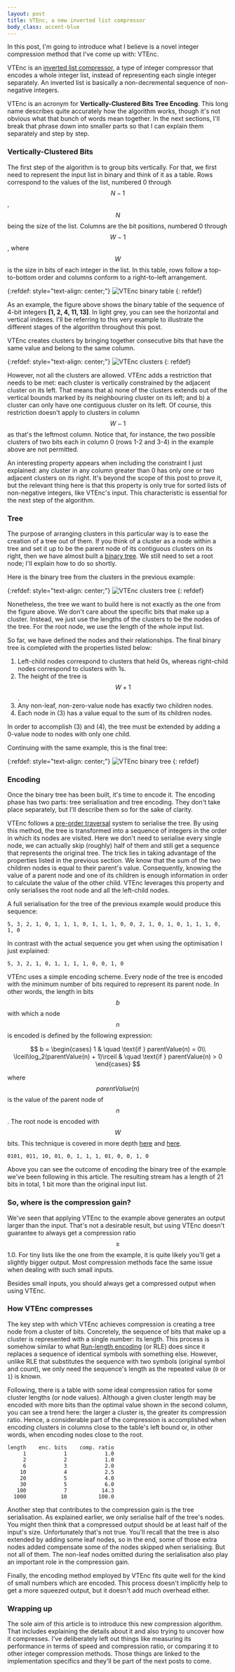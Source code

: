 ```yaml
---
layout: post
title: VTEnc, a new inverted list compressor
body_class: accent-blue
---
```


In this post, I'm going to introduce what I believe is a novel integer compression method that I've come up with: VTEnc.

VTEnc is an [inverted list compressor](http://pages.di.unipi.it/pibiri/papers/inverted_index_compression.pdf), a type of integer compressor that encodes a whole integer list, instead of representing each single integer separately.  An inverted list is basically a non-decremental sequence of non-negative integers.

VTEnc is an acronym for **Vertically-Clustered Bits Tree Encoding**. This long name describes quite accurately how the algorithm works, though it's not obvious what that bunch of words mean together. In the next sections, I'll break that phrase down into smaller parts so that I can explain them separately and step by step.

### Vertically-Clustered Bits

The first step of the algorithm is to group bits vertically. For that, we first need to represent the input list in binary and think of it as a table. Rows correspond to the values of the list, numbered 0 through $$N-1$$, $$N$$ being the size of the list. Columns are the bit positions, numbered 0 through $$W-1$$, where $$W$$ is the size in bits of each integer in the list. In this table, rows follow a top-to-bottom order and columns conform to a right-to-left arrangement.

{:refdef: style="text-align: center;"}
![VTEnc binary table](/img/vtenc-table.png)
{: refdef}

As an example, the figure above shows the binary table of the sequence of 4-bit integers **[1, 2, 4, 11, 13]**. In light grey, you can see the horizontal and vertical indexes. I'll be referring to this very example to illustrate the different stages of the algorithm throughout this post.

VTEnc creates clusters by bringing together consecutive bits that have the same value and belong to the same column.

{:refdef: style="text-align: center;"}
![VTEnc clusters](/img/vtenc-clusters.png)
{: refdef}

However, not all the clusters are allowed. VTEnc adds a restriction that needs to be met: each cluster is vertically constrained by the adjacent cluster on its left. That means that a) none of the clusters extends out of the vertical bounds marked by its neighbouring cluster on its left; and b) a cluster can only have one contiguous cluster on its left. Of course, this restriction doesn't apply to clusters in column $$W-1$$ as that's the leftmost column. Notice that, for instance, the two possible clusters of two bits each in column 0 (rows 1-2 and 3-4) in the example above are not permitted.

An interesting property appears when including the constraint I just explained: any cluster in any column greater than 0 has only one or two adjacent clusters on its right. It's beyond the scope of this post to prove it, but the relevant thing here is that this property is only true for sorted lists of non-negative integers, like VTEnc's input. This characteristic is essential for the next step of the algorithm.

### Tree

The purpose of arranging clusters in this particular way is to ease the creation of a tree out of them. If you think of a cluster as a node within a tree and set it up to be the parent node of its contiguous clusters on its right, then we have almost built a [binary tree](https://en.wikipedia.org/wiki/Binary_tree). We still need to set a root node; I'll explain how to do so shortly.

Here is the binary tree from the clusters in the previous example:

{:refdef: style="text-align: center;"}
![VTEnc clusters tree](/img/vtenc-clusters-tree.png)
{: refdef}

Nonetheless, the tree we want to build here is not exactly as the one from the figure above. We don't care about the specific bits that make up a cluster. Instead, we just use the lengths of the clusters to be the nodes of the tree. For the root node, we use the length of the whole input list.

So far, we have defined the nodes and their relationships. The final binary tree is completed with the properties listed below:

1. Left-child nodes correspond to clusters that held 0s, whereas right-child nodes correspond to clusters with 1s.
2. The height of the tree is $$W+1$$.
3. Any non-leaf, non-zero-value node has exactly two children nodes.
4. Each node in (3) has a value equal to the sum of its children nodes.

In order to accomplish (3) and (4), the tree must be extended by adding a 0-value node to nodes with only one child.

Continuing with the same example, this is the final tree:

{:refdef: style="text-align: center;"}
![VTEnc binary tree](/img/vtenc-binary-tree.png)
{: refdef}

### Encoding

Once the binary tree has been built, it's time to encode it. The encoding phase has two parts: tree serialisation and tree encoding. They don't take place separately, but I'll describe them so for the sake of clarity.

VTEnc follows a [pre-order traversal](https://en.wikipedia.org/wiki/Tree_traversal) system to serialise the tree. By using this method, the tree is transformed into a sequence of integers in the order in which its nodes are visited. Here we don't need to serialise every single node, we can actually skip (roughly) half of them and still get a sequence that represents the original tree. The trick lies in taking advantage of the properties listed in the previous section. We know that the sum of the two children nodes is equal to their parent's value. Consequently, knowing the value of a parent node and one of its children is enough information in order to calculate the value of the other child. VTEnc leverages this property and only serialises the root node and all the left-child nodes.

A full serialisation for the tree of the previous example would produce this sequence:

`5, 3, 2, 1, 0, 1, 1, 1, 0, 1, 1, 1, 0, 0, 2, 1, 0, 1, 0, 1, 1, 1, 0, 1, 0`

In contrast with the actual sequence you get when using the optimisation I just explained:

`5, 3, 2, 1, 0, 1, 1, 1, 1, 0, 0, 1, 0`

VTEnc uses a simple encoding scheme. Every node of the tree is encoded with the minimum number of bits required to represent its parent node. In other words, the length in bits $$b$$ with which a node $$n$$ is encoded is defined by the following expression:

$$
b =
\begin{cases}
  1                                      & \quad \text{if } parentValue(n) = 0\\
  \lceil\log_2(parentValue(n) + 1)\rceil & \quad \text{if } parentValue(n) > 0
\end{cases}
$$

where $$parentValue(n)$$ is the value of the parent node of $$n$$. The root node is encoded with $$W$$ bits. This technique is covered in more depth [here](https://vteromero.github.io/2018/10/06/simple-integer-list-compression.html) and [here](https://vteromero.github.io/2019/03/23/benchmarking-simple-integer-list-compression.html).

`0101, 011, 10, 01, 0, 1, 1, 1, 01, 0, 0, 1, 0`

Above you can see the outcome of encoding the binary tree of the example we've been following in this article. The resulting stream has a length of 21 bits in total, 1 bit more than the original input list.

### So, where is the compression gain?

We've seen that applying VTEnc to the example above generates an output larger than the input. That's not a desirable result, but using VTEnc doesn't guarantee to always get a compression ratio $$\geq$$ 1.0. For tiny lists like the one from the example, it is quite likely you'll get a slightly bigger output. Most compression methods face the same issue when dealing with such small inputs.

Besides small inputs, you should always get a compressed output when using VTEnc.

### How VTEnc compresses

The key step with which VTEnc achieves compression is creating a tree node from a cluster of bits. Concretely, the sequence of bits that make up a cluster is represented with a single number: its length. This process is somehow similar to what [Run-length encoding](https://en.wikipedia.org/wiki/Run-length_encoding) (or RLE) does since it replaces a sequence of identical symbols with something else. However, unlike RLE that substitutes the sequence with two symbols (original symbol and count), we only need the sequence's length as the repeated value (`0` or `1`) is known.

Following, there is a table with some ideal compression ratios for some cluster lengths (or node values). Although a given cluster length may be encoded with more bits than the optimal value shown in the second column, you can see a trend here: the larger a cluster is, the greater its compression ratio. Hence, a considerable part of the compression is accomplished when encoding clusters in columns close to the table's left bound or, in other words, when encoding nodes close to the root.

```
length    enc. bits    comp. ratio
     1            1            1.0
     2            2            1.0
     6            3            2.0
    10            4            2.5
    20            5            4.0
    30            5            6.0
   100            7           14.3
  1000           10          100.0
```

Another step that contributes to the compression gain is the tree serialisation. As explained earlier, we only serialise half of the tree's nodes. You might then think that a compressed output should be at least half of the input's size. Unfortunately that's not true. You'll recall that the tree is also extended by adding some leaf nodes, so in the end, some of those extra nodes added compensate some of the nodes skipped when serialising. But not all of them. The non-leaf nodes omitted during the serialisation also play an important role in the compression gain.

Finally, the encoding method employed by VTEnc fits quite well for the kind of small numbers which are encoded. This process doesn't implicitly help to get a more squeezed output, but it doesn't add much overhead either.

### Wrapping up

The sole aim of this article is to introduce this new compression algorithm. That includes explaining the details about it and also trying to uncover how it compresses. I've deliberately left out things like measuring its performance in terms of speed and compression ratio, or comparing it to other integer compression methods. Those things are linked to the implementation specifics and they'll be part of the next posts to come.
